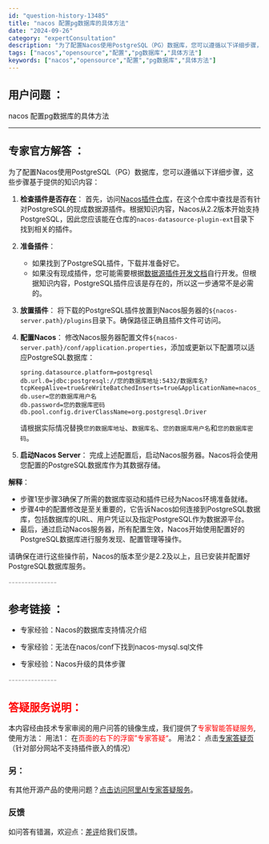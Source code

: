 ```yaml
---
id: "question-history-13485"
title: "nacos 配置pg数据库的具体方法"
date: "2024-09-26"
category: "expertConsultation"
description: "为了配置Nacos使用PostgreSQL（PG）数据库，您可以遵循以下详细步骤，这些步骤基于提供的知识内容：1. **检查插件是否存在**：   首先，访问[Nacos插件仓库](https://github.com/nacos-group/nacos-plugin)，在这个仓库中查找是否有针对P"
tags: ["nacos","opensource","配置","pg数据库","具体方法"]
keywords: ["nacos","opensource","配置","pg数据库","具体方法"]
---
```


## 用户问题 ： 
 nacos 配置pg数据库的具体方法  

---------------
## 专家官方解答 ：

为了配置Nacos使用PostgreSQL（PG）数据库，您可以遵循以下详细步骤，这些步骤基于提供的知识内容：

1. **检查插件是否存在**：
   首先，访问[Nacos插件仓库](https://github.com/nacos-group/nacos-plugin)，在这个仓库中查找是否有针对PostgreSQL的现成数据源插件。根据知识内容，Nacos从2.2版本开始支持PostgreSQL，因此您应该能在仓库的`nacos-datasource-plugin-ext`目录下找到相关的插件。

2. **准备插件**：
   - 如果找到了PostgreSQL插件，下载并准备好它。
   - 如果没有现成插件，您可能需要根据[数据源插件开发文档](https://nacos.io/docs/latest/plugin/datasource-plugin/)自行开发。但根据知识内容，PostgreSQL插件应该是存在的，所以这一步通常不是必需的。

3. **放置插件**：
   将下载的PostgreSQL插件放置到Nacos服务器的`${nacos-server.path}/plugins`目录下。确保路径正确且插件文件可访问。

4. **配置Nacos**：
   修改Nacos服务器配置文件`${nacos-server.path}/conf/application.properties`，添加或更新以下配置项以适应PostgreSQL数据库：

   ```
   spring.datasource.platform=postgresql
   db.url.0=jdbc:postgresql://您的数据库地址:5432/数据库名?tcpKeepAlive=true&reWriteBatchedInserts=true&ApplicationName=nacos_java
   db.user=您的数据库用户名
   db.password=您的数据库密码
   db.pool.config.driverClassName=org.postgresql.Driver
   ```

   请根据实际情况替换`您的数据库地址`、`数据库名`、`您的数据库用户名`和`您的数据库密码`。

5. **启动Nacos Server**：
   完成上述配置后，启动Nacos服务器。Nacos将会使用您配置的PostgreSQL数据库作为其数据存储。

**解释**：
- 步骤1至步骤3确保了所需的数据库驱动和插件已经为Nacos环境准备就绪。
- 步骤4中的配置修改是至关重要的，它告诉Nacos如何连接到PostgreSQL数据库，包括数据库的URL、用户凭证以及指定PostgreSQL作为数据源平台。
- 最后，通过启动Nacos服务器，所有配置生效，Nacos开始使用配置好的PostgreSQL数据库进行服务发现、配置管理等操作。

请确保在进行这些操作前，Nacos的版本至少是2.2及以上，且已安装并配置好PostgreSQL数据库服务。


<font color="#949494">---------------</font> 


## 参考链接 ：

* 专家经验：Nacos的数据库支持情况介绍 
 
 * 专家经验：无法在nacos/conf下找到nacos-mysql.sql文件 
 
 * 专家经验：Nacos升级的具体步骤 


 <font color="#949494">---------------</font> 
 


## <font color="#FF0000">答疑服务说明：</font> 

本内容经由技术专家审阅的用户问答的镜像生成，我们提供了<font color="#FF0000">专家智能答疑服务</font>,使用方法：
用法1： 在<font color="#FF0000">页面的右下的浮窗”专家答疑“</font>。
用法2： 点击[专家答疑页](https://answer.opensource.alibaba.com/docs/intro)（针对部分网站不支持插件嵌入的情况）
### 另：


有其他开源产品的使用问题？[点击访问阿里AI专家答疑服务](https://answer.opensource.alibaba.com/docs/intro)。
### 反馈
如问答有错漏，欢迎点：[差评](https://ai.nacos.io/user/feedbackByEnhancerGradePOJOID?enhancerGradePOJOId=13910)给我们反馈。
